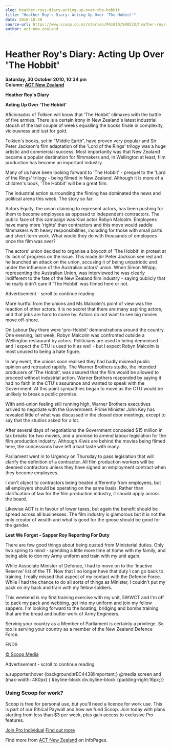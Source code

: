 ```yaml
---
slug: heather-roys-diary-acting-up-over-the-hobbit
title: "Heather Roy's Diary: Acting Up Over 'The Hobbit'"
date: 2010-10-30
source-url: https://www.scoop.co.nz/stories/PA1010/S00533/heather-roys-diary-acting-up-over-the-hobbit.htm
author: act-new-zealand
---
```

Heather Roy's Diary: Acting Up Over 'The Hobbit'
================================================

**Saturday, 30 October 2010, 10:34 pm**  
**Column: [ACT New Zealand](https://info.scoop.co.nz/ACT_New_Zealand)**

  
**Heather Roy's Diary**

**Acting Up Over 'The Hobbit'**

Aficionados of Tolkien will know that 'The Hobbit' climaxes with the battle of five armies. There is a certain irony in New Zealand's latest industrial stoush of the last couple of weeks equalling the books finale in complexity, viciousness and lust for gold.

Tolkien's books, set in “Middle Earth”, have proven very popular and Sir Peter Jackson's film adaptation of the 'Lord of the Rings' trilogy was a huge artistic and commercial success. Most importantly was that New Zealand became a popular destination for filmmakers and, in Wellington at least, film production has become an important industry.

Many of us have been looking forward to 'The Hobbit' - prequel to the 'Lord of the Rings' trilogy - being filmed in New Zealand. Although it is more of a children's book, 'The Hobbit' will be a great film.

The industrial action surrounding the filming has dominated the news and political arena this week. The story so far:

Actors Equity, the union claiming to represent actors, has been pushing for them to become employees as opposed to independent contractors. The public face of this campaign was Kiwi actor Robyn Malcolm. Employees have many more 'rights' than contractors and this move would saddle filmmakers with heavy responsibilities, including for those with small parts and short-term work. What would they do with thousands of employees once the film was over?

The actors' union decided to organise a boycott of 'The Hobbit' in protest at its lack of progress on the issue. This made Sir Peter Jackson see red and he launched an attack on the union, accusing it of being unpatriotic and under the influence of the Australian actors' union. When Simon Whipp, representing the Australian Union, was interviewed he was clearly indifferent to the fate of the New Zealand film industry - saying publicly that he really didn't care if 'The Hobbit' was filmed here or not.

Advertisement - scroll to continue reading





More hurtful from the unions and Ms Malcolm's point of view was the reaction of other actors. It is no secret that there are many aspiring actors, and that jobs are hard to come by. Actors do not want to see big movies move off-shore.

On Labour Day there were 'pro-Hobbit' demonstrations around the country. One evening, last week, Robyn Malcolm was confronted outside a Wellington restaurant by actors. Politicians are used to being demonised - and I expect the CTU is used to it as well - but I expect Robyn Malcolm is most unused to being a hate figure.

In any event, the unions soon realised they had badly misread public opinion and retreated rapidly. The Warner Brothers studio, the intended producers of 'The Hobbit', was assured that the film would be allowed to proceed without industrial action. Warner Brothers responded by saying it had no faith in the CTU's assurance and wanted to speak with the Government. At this point sympathies began to move as the CTU would be unlikely to break a public promise.

With anti-union feeling still running high, Warner Brothers executives arrived to negotiate with the Government. Prime Minister John Key has revealed little of what was discussed in the closed door meetings, except to say that the studios asked for a lot.

After several days of negotiations the Government conceded $15 million in tax breaks for two movies, and a promise to amend labour legislation for the film production industry. Although Kiwis are behind the movies being filmed here, the concessions have left a bad taste with many.

Parliament went in to Urgency on Thursday to pass legislation that will clarify the definition of a contractor. All film production workers will be deemed contractors unless they have signed an employment contract when they become employees.

I don't object to contractors being treated differently from employees, but all employers should be operating on the same basis. Rather than clarification of law for the film production industry, it should apply across the board.

Likewise ACT is in favour of lower taxes, but again the benefit should be spread across all businesses. The film industry is glamorous but it is not the only creator of wealth and what is good for the goose should be good for the gander.

**Lest We Forget - Sapper Roy Reporting For Duty**

There are few good things about being ousted from Ministerial duties. Only two spring to mind - spending a little more time at home with my family, and being able to don my Army uniform and train with my unit again.

While Associate Minister of Defence, I had to move on to the 'Inactive Reserve' list of the TF. Now that I no longer have that duty I can go back to training. I really missed that aspect of my contact with the Defence Force. While I had the chance to do all sorts of things as Minister, I couldn't put my pack on my back and train with my fellow soldiers.

This weekend is my first training exercise with my unit, 5WWCT and I'm off to pack my pack and webbing, get into my uniform and join my fellow sappers. I'm looking forward to the boating, bridging and bombs training that are the bread and butter work of Army Engineers.

Serving your country as a Member of Parliament is certainly a privilege. So too is serving your country as a member of the New Zealand Defence Force.

ENDS

  

  

[© Scoop Media](http://www.scoop.co.nz/about/terms.html)  

Advertisement - scroll to continue reading



a.supporter:hover {background:#EC4438!important;} @media screen and (max-width: 480px) { #byline-block div.byline-block {padding-right:16px;}}

### Using Scoop for work?

Scoop is free for personal use, but you’ll need a licence for work use. This is part of our Ethical Paywall and how we fund Scoop. Join today with plans starting from less than $3 per week, plus gain access to exclusive _Pro_ features.  
  
[Join Pro Individual](https://pro.scoop.co.nz/Individual/?from=ProIn24) [Find out more](https://pro.scoop.co.nz/using-scoop-for-work/?from=ProIn24)

Find more from [ACT New Zealand](https://info.scoop.co.nz/ACT_New_Zealand) on InfoPages.